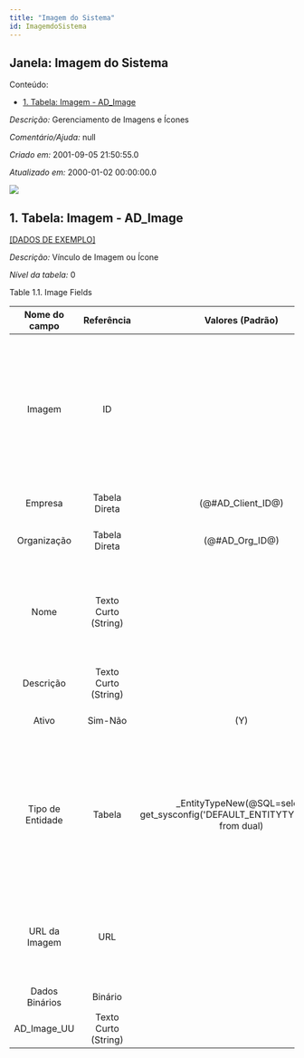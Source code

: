 ```yaml
---
title: "Imagem do Sistema"
id: ImagemdoSistema
---
```

<div id="d113378e1" class="section chapter">

<div class="titlepage">

<div>

<div>

## Janela: Imagem do Sistema

</div>

</div>

</div>

<div class="toc">

<div class="toc-title">

Conteúdo:

</div>

  - <span class="section">[1. Tabela: Imagem -
    AD\_Image](#d113378e23)</span>

</div>

<span class="emphasis">*Descrição:* </span> Gerenciamento de Imagens e
Ícones

<span class="emphasis">*Comentário/Ajuda:* </span>null

<span class="emphasis"> *Criado em:* </span>2001-09-05 21:50:55.0

<span class="emphasis">*Atualizado em:* </span>2000-01-02 00:00:00.0

![](/img/manual/ImagemdoSistema.png)

<div id="d113378e23" class="section section">

<div class="titlepage">

<div>

<div>

## 1. Tabela: Imagem - AD\_Image

</div>

</div>

</div>

[\[DADOS DE EXEMPLO\]](data/AD_Image_data)

<span class="emphasis">*Descrição:*</span> Vínculo de Imagem ou Ícone

<span class="emphasis">*Nível da tabela:* </span>0

</div>

<div id="d113378e36" class="table">

<div class="table-title">

Table 1.1. Image
Fields

</div>

<div class="table-contents">

|  Nome do campo   |      Referência      |                                   Valores (Padrão)                                   | Chave restritiva |                        Regra de validação                        |                            Descrição                             |                                                                                                 Comentário/Ajuda                                                                                                  |
| :--------------: | :------------------: | :----------------------------------------------------------------------------------: | :--------------: | :--------------------------------------------------------------: | :--------------------------------------------------------------: | :---------------------------------------------------------------------------------------------------------------------------------------------------------------------------------------------------------------: |
|      Imagem      |          ID          |                                                                                      |                  |                                                                  |                          Image or Icon                           | Images and Icon can be used to display supported graphic formats (gif, jpg, png). You can either load the image (in the database) or point to a graphic via a URI (i.e. it can point to a resource, http address) |
|     Empresa      |    Tabela Direta     |                                 (@\#AD\_Client\_ID@)                                 |                  |                AD\_Client.AD\_Client\_ID \< \> 0                 |                (semelhante ao primeiro relatório)                |                                                                                                (ver o mesmo acima)                                                                                                |
|   Organização    |    Tabela Direta     |                                  (@\#AD\_Org\_ID@)                                   |                  |         (AD\_Org.IsSummary='N' OR AD\_Org.AD\_Org\_ID=0)         |                (semelhante ao primeiro relatório)                |                                                                                                (ver o mesmo acima)                                                                                                |
|       Nome       | Texto Curto (String) |                                                                                      |                  |                                                                  |              Alphanumeric identifier of the entity               |                                   The name of an entity (record) is used as an default search option in addition to the search key. The name is up to 60 characters in length.                                    |
|    Descrição     | Texto Curto (String) |                                                                                      |                  |                                                                  |             Optional short description of the record             |                                                                                    A description is limited to 255 characters.                                                                                    |
|      Ativo       |       Sim-Não        |                                         (Y)                                          |                  |                                                                  |                (semelhante ao primeiro relatório)                |                                                                                                (ver o mesmo acima)                                                                                                |
| Tipo de Entidade |        Tabela        | \_EntityTypeNew(@SQL=select get\_sysconfig('DEFAULT\_ENTITYTYPE','U',0,0) from dual) | entityt\_adimage |  <span class="emphasis">*ReadOnly Logic*</span>: @EntityType@=D  | Dictionary Entity Type; Determines ownership and synchronization |        The Entity Types "Dictionary", "iDempiere" and "Application" might be automatically synchronized and customizations deleted or overwritten. For customizations, copy the entity and select "User"\!        |
|  URL da Imagem   |         URL          |                                                                                      |                  | <span class="emphasis">*ReadOnly Logic*</span>: @BinaryData@\!'' |                           URL of image                           |                                               URL of image; The image is not stored in the database, but retrieved at runtime. The image can be a gif, jpeg or png.                                               |
|  Dados Binários  |       Binário        |                                                                                      |                  |  <span class="emphasis">*ReadOnly Logic*</span>: @ImageURL@\!''  |                           Binary Data                            |                                                                                       The Binary field stores binary data.                                                                                        |
|  AD\_Image\_UU   | Texto Curto (String) |                                                                                      |                  |                                                                  |                                                                  |                                                                                                                                                                                                                   |

</div>

</div>

  

</div>
